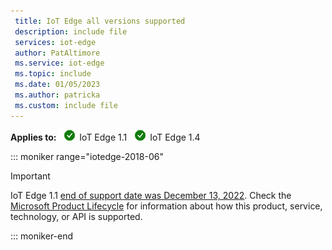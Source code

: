 ```yaml
---
 title: IoT Edge all versions supported
 description: include file
 services: iot-edge
 author: PatAltimore
 ms.service: iot-edge
 ms.topic: include
 ms.date: 01/05/2023
 ms.author: patricka
 ms.custom: include file
---
```


**Applies to:** ![IoT Edge 1.1 checkmark](./media/iot-edge-version/yes-icon.png) IoT Edge 1.1 ![IoT Edge 1.4 checkmark](./media/iot-edge-version/yes-icon.png) IoT Edge 1.4

<!-- 1.1 -->
::: moniker range="iotedge-2018-06"

> [!IMPORTANT]
> IoT Edge 1.1 [end of support date was December 13, 2022](../support.md#releases). Check the [Microsoft Product Lifecycle](/lifecycle/policies/modern) for information about how this product, service, technology, or API is supported.

::: moniker-end